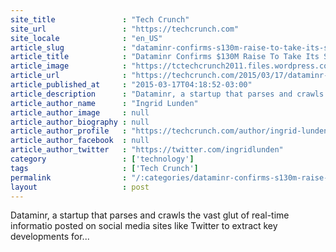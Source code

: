 ```yaml
---
site_title               : "Tech Crunch"
site_url                 : "https://techcrunch.com"
site_locale              : "en_US"
article_slug             : "dataminr-confirms-s130m-raise-to-take-its-social-media-data-analysis-to-new-verticals"
article_title            : "Dataminr Confirms $130M Raise To Take Its Social Media Data Analysis To New Verticals"
article_image            : "https://tctechcrunch2011.files.wordpress.com/2015/03/isis_dataminr-01.png?w=764&h=400&crop=1"
article_url              : "https://techcrunch.com/2015/03/17/dataminr-confirms-130m-raise-to-take-its-social-media-data-analysis-to-new-verticals/"
article_published_at     : "2015-03-17T04:18:52-03:00"
article_description      : "Dataminr, a startup that parses and crawls the vast glut of real-time informatio posted on social media sites like Twitter to extract key developments for..."
article_author_name      : "Ingrid Lunden"
article_author_image     : null
article_author_biography : null
article_author_profile   : "https://techcrunch.com/author/ingrid-lunden/"
article_author_facebook  : null
article_author_twitter   : "https://twitter.com/ingridlunden"
category                 : ['technology']
tags                     : ['Tech Crunch']
permalink                : "/:categories/dataminr-confirms-s130m-raise-to-take-its-social-media-data-analysis-to-new-verticals/"
layout                   : post
---
```


Dataminr, a startup that parses and crawls the vast glut of real-time informatio posted on social media sites like Twitter to extract key developments for...
